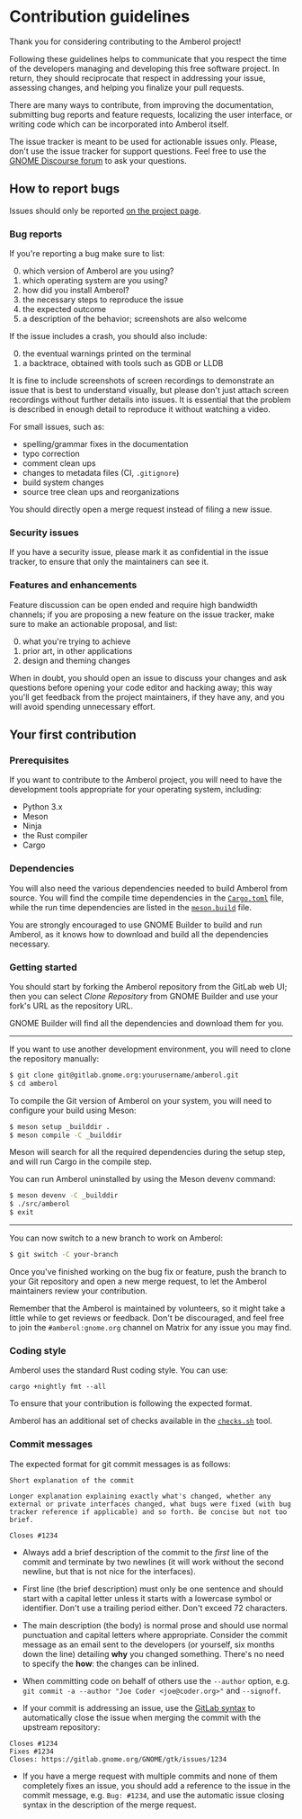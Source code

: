 # Contribution guidelines

Thank you for considering contributing to the Amberol project!

Following these guidelines helps to communicate that you respect the time of
the developers managing and developing this free software project. In return,
they should reciprocate that respect in addressing your issue, assessing
changes, and helping you finalize your pull requests.

There are many ways to contribute, from improving the documentation,
submitting bug reports and feature requests, localizing the user interface, or
writing code which can be incorporated into Amberol itself.

The issue tracker is meant to be used for actionable issues only. Please,
don't use the issue tracker for support questions. Feel free to use the
[GNOME Discourse forum](https://discourse.gnome.org) to ask your questions.

## How to report bugs

Issues should only be reported [on the project page](https://gitlab.gnome.org/Amberol/issues/).

### Bug reports

If you're reporting a bug make sure to list:

 0. which version of Amberol are you using?
 0. which operating system are you using?
 0. how did you install Amberol?
 0. the necessary steps to reproduce the issue
 0. the expected outcome
 0. a description of the behavior; screenshots are also welcome

If the issue includes a crash, you should also include:

 0. the eventual warnings printed on the terminal
 0. a backtrace, obtained with tools such as GDB or LLDB

It is fine to include screenshots of screen recordings to demonstrate
an issue that is best to understand visually, but please don't just
attach screen recordings without further details into issues. It is
essential that the problem is described in enough detail to reproduce
it without watching a video.

For small issues, such as:

 - spelling/grammar fixes in the documentation
 - typo correction
 - comment clean ups
 - changes to metadata files (CI, `.gitignore`)
 - build system changes
 - source tree clean ups and reorganizations

You should directly open a merge request instead of filing a new issue.

### Security issues

If you have a security issue, please mark it as confidential in the issue
tracker, to ensure that only the maintainers can see it.

### Features and enhancements

Feature discussion can be open ended and require high bandwidth channels; if
you are proposing a new feature on the issue tracker, make sure to make
an actionable proposal, and list:

 0. what you're trying to achieve
 0. prior art, in other applications
 0. design and theming changes

When in doubt, you should open an issue to discuss your changes and ask
questions before opening your code editor and hacking away; this way you'll get
feedback from the project maintainers, if they have any, and you will avoid
spending unnecessary effort.

## Your first contribution

### Prerequisites

If you want to contribute to the Amberol project, you will need to have the
development tools appropriate for your operating system, including:

 - Python 3.x
 - Meson
 - Ninja
 - the Rust compiler
 - Cargo

### Dependencies

You will also need the various dependencies needed to build Amberol from
source. You will find the compile time dependencies in the
[`Cargo.toml`](./Cargo.toml) file, while the run time dependencies are listed
in the [`meson.build`](./meson.build) file.

You are strongly encouraged to use GNOME Builder to build and run Amberol,
as it knows how to download and build all the dependencies necessary.

### Getting started

You should start by forking the Amberol repository from the GitLab web UI;
then you can select *Clone Repository* from GNOME Builder and use your
fork's URL as the repository URL.

GNOME Builder will find all the dependencies and download them for you.

----

If you want to use another development environment, you will need to clone
the repository manually:

```sh
$ git clone git@gitlab.gnome.org:yourusername/amberol.git
$ cd amberol
```

To compile the Git version of Amberol on your system, you will need to
configure your build using Meson:

```sh
$ meson setup _builddir .
$ meson compile -C _builddir
```

Meson will search for all the required dependencies during the setup
step, and will run Cargo in the compile step.

You can run Amberol uninstalled by using the Meson devenv command:

```sh
$ meson devenv -C _builddir
$ ./src/amberol
$ exit
```

----

You can now switch to a new branch to work on Amberol:

```sh
$ git switch -C your-branch
```

Once you've finished working on the bug fix or feature, push the branch
to your Git repository and open a new merge request, to let the Amberol
maintainers review your contribution.

Remember that the Amberol is maintained by volunteers, so it might take a
little while to get reviews or feedback. Don't be discouraged, and feel
free to join the `#amberol:gnome.org` channel on Matrix for any issue you
may find.

### Coding style

Amberol uses the standard Rust coding style. You can use:

    cargo +nightly fmt --all

To ensure that your contribution is following the expected format.

Amberol has an additional set of checks available in the
[`checks.sh`](./build-aux/checks.sh) tool.

### Commit messages

The expected format for git commit messages is as follows:

```plain
Short explanation of the commit

Longer explanation explaining exactly what's changed, whether any
external or private interfaces changed, what bugs were fixed (with bug
tracker reference if applicable) and so forth. Be concise but not too
brief.

Closes #1234
```

 - Always add a brief description of the commit to the _first_ line of
 the commit and terminate by two newlines (it will work without the
 second newline, but that is not nice for the interfaces).

 - First line (the brief description) must only be one sentence and
 should start with a capital letter unless it starts with a lowercase
 symbol or identifier. Don't use a trailing period either. Don't exceed
 72 characters.

 - The main description (the body) is normal prose and should use normal
 punctuation and capital letters where appropriate. Consider the commit
 message as an email sent to the developers (or yourself, six months
 down the line) detailing **why** you changed something. There's no need
 to specify the **how**: the changes can be inlined.

 - When committing code on behalf of others use the `--author` option, e.g.
 `git commit -a --author "Joe Coder <joe@coder.org>"` and `--signoff`.

 - If your commit is addressing an issue, use the
 [GitLab syntax](https://docs.gitlab.com/ce/user/project/issues/automatic_issue_closing.html)
 to automatically close the issue when merging the commit with the upstream
 repository:

```plain
Closes #1234
Fixes #1234
Closes: https://gitlab.gnome.org/GNOME/gtk/issues/1234
```

 - If you have a merge request with multiple commits and none of them
 completely fixes an issue, you should add a reference to the issue in
 the commit message, e.g. `Bug: #1234`, and use the automatic issue
 closing syntax in the description of the merge request.
